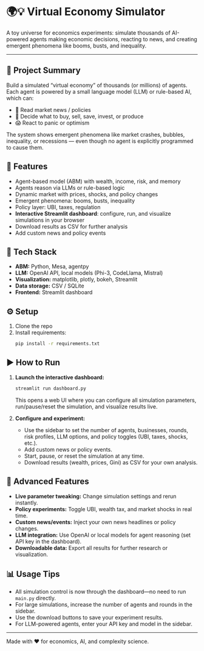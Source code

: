 # 🌍💡 Virtual Economy Simulator

A toy universe for economics experiments: simulate thousands of AI-powered agents making economic decisions, reacting to news, and creating emergent phenomena like booms, busts, and inequality.

---

## 📝 Project Summary

Build a simulated “virtual economy” of thousands (or millions) of agents. Each agent is powered by a small language model (LLM) or rule-based AI, which can:
- 📰 Read market news / policies
- 💸 Decide what to buy, sell, save, invest, or produce
- 😱 React to panic or optimism

The system shows emergent phenomena like market crashes, bubbles, inequality, or recessions — even though no agent is explicitly programmed to cause them.

## 🚀 Features
- Agent-based model (ABM) with wealth, income, risk, and memory
- Agents reason via LLMs or rule-based logic
- Dynamic market with prices, shocks, and policy changes
- Emergent phenomena: booms, busts, inequality
- Policy layer: UBI, taxes, regulation
- **Interactive Streamlit dashboard**: configure, run, and visualize simulations in your browser
- Download results as CSV for further analysis
- Add custom news and policy events

## 🧰 Tech Stack
- **ABM:** Python, Mesa, agentpy
- **LLM:** OpenAI API, local models (Phi-3, CodeLlama, Mistral)
- **Visualization:** matplotlib, plotly, bokeh, Streamlit
- **Data storage:** CSV / SQLite
- **Frontend:** Streamlit dashboard

## ⚙️ Setup
1. Clone the repo
2. Install requirements:
   ```bash
   pip install -r requirements.txt
   ```

## ▶️ How to Run

1. **Launch the interactive dashboard:**
   ```bash
   streamlit run dashboard.py
   ```
   This opens a web UI where you can configure all simulation parameters, run/pause/reset the simulation, and visualize results live.

2. **Configure and experiment:**
   - Use the sidebar to set the number of agents, businesses, rounds, risk profiles, LLM options, and policy toggles (UBI, taxes, shocks, etc.).
   - Add custom news or policy events.
   - Start, pause, or reset the simulation at any time.
   - Download results (wealth, prices, Gini) as CSV for your own analysis.

## 🧪 Advanced Features
- **Live parameter tweaking:** Change simulation settings and rerun instantly.
- **Policy experiments:** Toggle UBI, wealth tax, and market shocks in real time.
- **Custom news/events:** Inject your own news headlines or policy changes.
- **LLM integration:** Use OpenAI or local models for agent reasoning (set API key in the dashboard).
- **Downloadable data:** Export all results for further research or visualization.

## 📊 Usage Tips
- All simulation control is now through the dashboard—no need to run `main.py` directly.
- For large simulations, increase the number of agents and rounds in the sidebar.
- Use the download buttons to save your experiment results.
- For LLM-powered agents, enter your API key and model in the sidebar.

---

Made with ❤️ for economics, AI, and complexity science. 